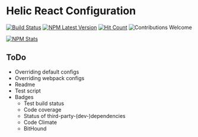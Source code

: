 # Helic React Configuration

[![Build Status](https://travis-ci.org/rusty1s/helic-react-config.svg?branch=master)](https://travis-ci.org/rusty1s/helic-react-config)
[![NPM Latest Version](https://img.shields.io/node/v/helic-react-config.svg?style=flat)](http://nodejs.org/download/)
[![Hit Count](https://hitt.herokuapp.com/rusty1s/helic-react-config.svg)](https://github.com/rusty1s/helic-react-config)
![Contributions Welcome](https://img.shields.io/badge/contributions-welcome-brightgreen.svg?style=flat)

[![NPM Stats](https://nodei.co/npm/helic-react-config.png?downloads=true&downloadRank=true&stars=true)](https://www.npmjs.com/package/helic-react-config)

## ToDo

* Overriding default configs
* Overriding webpack configs
* Readme
* Test script
* Badges
  * Test build status
  * Code coverage
  * Status of third-party-(dev-)dependencies
  * Code Climate
  * BitHound
